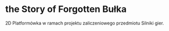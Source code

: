 # the Story of Forgotten Bułka
2D Platformówka w ramach projektu zaliczeniowego przedmiotu Silniki gier.
